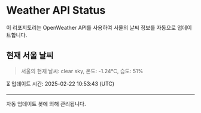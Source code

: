 
# Weather API Status

이 리포지토리는 OpenWeather API를 사용하여 서울의 날씨 정보를 자동으로 업데이트합니다.

## 현재 서울 날씨
> 서울의 현재 날씨: clear sky, 온도: -1.24°C, 습도: 51%

⏳ 업데이트 시간: 2025-02-22 10:53:43 (UTC)

---
자동 업데이트 봇에 의해 관리됩니다.
